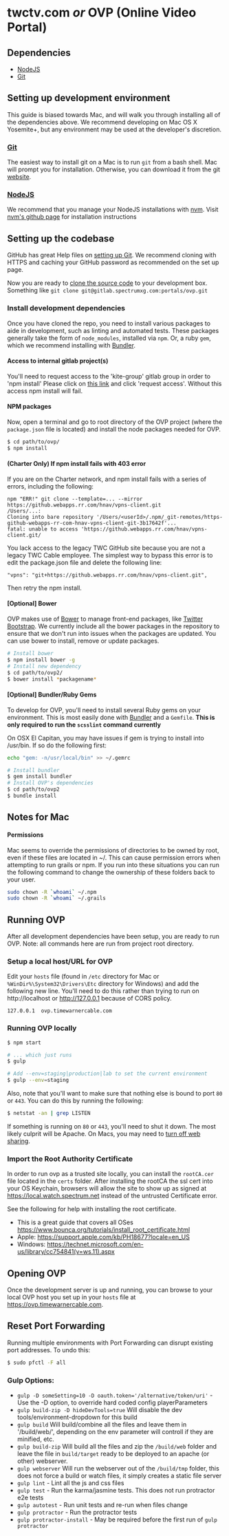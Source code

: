 twctv.com _or_ OVP (Online Video Portal)
=========================

## Dependencies
* [NodeJS](#nodejs)
* [Git](#git)

## Setting up development environment
This guide is biased towards Mac, and will walk you through installing all of the dependencies above.  We recommend developing on Mac OS X Yosemite+, but any environment may be used at the developer's discretion.

### [Git](https://git-scm.com/)
The easiest way to install git on a Mac is to run `git` from a bash shell. Mac will prompt you for installation. Otherwise, you can download it from the git [website](https://git-scm.com/).

### [NodeJS](https://nodejs.org/)

We recommend that you manage your NodeJS installations with [nvm](https://github.com/creationix/nvm). Visit [nvm's github page](https://github.com/creationix/nvm) for installation instructions

## Setting up the codebase

GitHub has great Help files on [setting up Git](https://help.github.com/articles/set-up-git/). We recommend cloning with HTTPS and caching your GitHub password as recommended on the set up page.

Now you are ready to [clone the source code](https://docs.gitlab.com/ee/gitlab-basics/command-line-commands.html) to your development box.  Something like `git clone git@gitlab.spectrumxg.com:portals/ovp.git`

### Install development dependencies
Once you have cloned the repo, you need to install various packages to aide in development, such as linting and automated tests. These packages generally take the form of `node_modules`, installed via `npm`. Or, a ruby `gem`, which we recommend installing with [Bundler](http://bundler.io/).

#### Access to internal gitlab project(s)
You'll need to request access to the 'kite-group' gitlab group in order to 'npm install'
Please click on [this link](https://gitlab.spectrumxg.com/kite-group) and click 'request access'.  Without this access npm install will fail.

#### NPM packages
Now, open a terminal and go to root directory of the OVP project (where the `package.json` file is located) and install the node packages needed for OVP.

```bash
$ cd path/to/ovp/
$ npm install
```

#### (Charter Only) If npm install fails with 403 error

If you are on the Charter network, and npm install fails with a series of errors, including the following:

```
npm "ERR!" git clone --template=... --mirror https://github.webapps.rr.com/hnav/vpns-client.git
/Users/...:
Cloning into bare repository '/Users/<userId>/.npm/_git-remotes/https-github-webapps-rr-com-hnav-vpns-client-git-3b17642f'...
fatal: unable to access 'https://github.webapps.rr.com/hnav/vpns-client.git/
```

You lack access to the legacy TWC GitHub site because you are not a legacy TWC Cable employee. The simplest way to bypass this error is to edit the package.json file and delete the following line:

```"vpns": "git+https://github.webapps.rr.com/hnav/vpns-client.git",```

Then retry the npm install.

#### [Optional] Bower
OVP makes use of [Bower](http://bower.io/) to manage front-end packages, like [Twitter Bootstrap](http://getbootstrap.com).
We currently include all the bower packages in the repository to ensure that we don't run into issues when the packages are
updated. You can use bower to install, remove or update packages.

```bash
# Install bower
$ npm install bower -g
# Install new dependency
$ cd path/to/ovp2/
$ bower install *packagename*
```

#### [Optional] Bundler/Ruby Gems
To develop for OVP, you'll need to install several Ruby gems on your environment. This is most easily done with [Bundler](http://bundler.io/) and a `Gemfile`. __This is only required to run the `scsslint` command currently__

On OSX El Capitan, you may have issues if gem is trying to install into /usr/bin. If so do the following first:

```bash
echo "gem: -n/usr/local/bin" >> ~/.gemrc
```

```bash
# Install bundler
$ gem install bundler
# Install OVP's dependencies
$ cd path/to/ovp2
$ bundle install
```

## Notes for Mac

#### Permissions

Mac seems to override the permissions of directories to be owned by root, even
if these files are located in ~/. This can cause permission errors when attempting
to run grails or npm. If you run into these situations you can run the following command
to change the ownership of these folders back to your user.

```bash
sudo chown -R `whoami` ~/.npm
sudo chown -R `whoami` ~/.grails
```

## Running OVP
After all development dependencies have been setup, you are ready to run OVP. Note: all commands here are run from project root directory.

### Setup a local host/URL for OVP
Edit your `hosts` file (found in `/etc` directory for Mac or `%WinDir%\System32\Drivers\Etc` directory for Windows) and add the following new line. You'll need to do this rather than trying to run on http://localhost or http://127.0.0.1 because of CORS policy.

```
127.0.0.1  ovp.timewarnercable.com
```

### Running OVP locally
```bash
$ npm start

# ... which just runs
$ gulp

# Add --env=staging|production|lab to set the current environment
$ gulp --env=staging
```

Also, note that you'll want to make sure that nothing else is bound to port `80` or `443`. You can do this by running the following:

```bash
$ netstat -an | grep LISTEN
```
If something is running on `80` or `443`, you'll need to shut it down. The most likely culprit will be Apache. On Macs, you may need to [turn off web sharing](http://support.apple.com/kb/HT3323).

### Import the Root Authority Certificate

In order to run ovp as a trusted site locally, you can install the `rootCA.cer` file located in the `certs` folder. After
installing the rootCA the ssl cert into your OS Keychain, browsers will allow the site to show up as signed at https://local.watch.spectrum.net instead of the untrusted Certificate error.

See the following for help with installing the root certificate.
* This is a great guide that covers all OSes https://www.bounca.org/tutorials/install_root_certificate.html
* Apple: https://support.apple.com/kb/PH18677?locale=en_US
* Windows: https://technet.microsoft.com/en-us/library/cc754841(v=ws.11).aspx

## Opening OVP

Once the development server is up and running, you can browse to your local OVP host you set up in your `hosts` file at https://ovp.timewarnercable.com.

## Reset Port Forwarding

Running multiple environments with Port Forwarding can disrupt existing port addresses. To undo this:

```bash
$ sudo pfctl -F all
```


### Gulp Options:

* `gulp -D someSetting=10 -D oauth.token='/alternative/token/uri'` - Use the -D option, to override hard coded config playerParameters
* `gulp build-zip -D hideDevTools=true` Will disable the dev tools/environment-dropdown for this build
* `gulp build` Will build/combine all the files and leave them in '/build/web/', depending on the env parameter will controll if they are minified, etc.
* `gulp build-zip` Will build all the files and zip the `/build/web` folder and leave the file in `build/target` ready to be deployed to an apache (or other) webserver.
* `gulp webserver` Will run the webserver out of the `/build/tmp` folder, this does not force a build or watch files, it simply creates a static file server
* `gulp lint` - Lint all the js and css files
* `gulp test` - Run the karma/jasmine tests. This does not run protractor e2e tests
* `gulp autotest` - Run unit tests and re-run when files change
* `gulp protractor` - Run the protractor tests
* `gulp protractor-install` - May be required before the first run of `gulp protractor`
